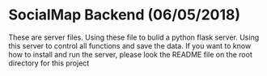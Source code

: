 # SocialMap Backend (06/05/2018)

These are server files. Using these file to bulid a python flask server. Using this server to control all functions and save the data. If you want to know how to install and run the server, please look the README file on the root directory for this project